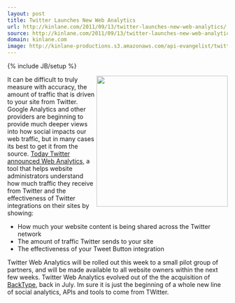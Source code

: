 ```yaml
---
layout: post
title: Twitter Launches New Web Analytics
url: http://kinlane.com/2011/09/13/twitter-launches-new-web-analytics/
source: http://kinlane.com/2011/09/13/twitter-launches-new-web-analytics/
domain: kinlane.com
image: http://kinlane-productions.s3.amazonaws.com/api-evangelist/twitter_web_analytics.png
---
```

{% include JB/setup %}

<p>
     <img class="c1" src="http://kinlane-productions.s3.amazonaws.com/api-evangelist/twitter_web_analytics.png" alt="" width="300" align="right" />It can be difficult to truly measure with accuracy, the amount of traffic that is driven to your site from Twitter. Google Analytics and other providers are beginning to provide much deeper views into how social impacts our web traffic, but in many cases its best to get it from the source. <a title="Today Twitter announced Web Analytics" href="https://dev.twitter.com/blog/introducing-twitter-web-analytics">Today Twitter announced Web Analytics</a>, a tool that helps website administrators understand how much traffic they receive from Twitter and the effectiveness of Twitter integrations on their sites by showing:
</p>
<ul class="mainlist">
     <li>How much your website content is being shared across the Twitter network
     </li>
     <li>The amount of traffic Twitter sends to your site
     </li>
     <li>The effectiveness of your Tweet Button integration
     </li>
</ul>
<p>
     Twitter Web Analytics will be rolled out this week to a small pilot group of partners, and will be made available to all website owners within the next few weeks. Twitter Web Analytics evolved out of the the acquisition of <a title="Backtype" href="http://www.backtype.com/">BackType</a>, back in July. Im sure it is just the beginning of a whole new line of social analytics, APIs and tools to come from TWitter.
</p>